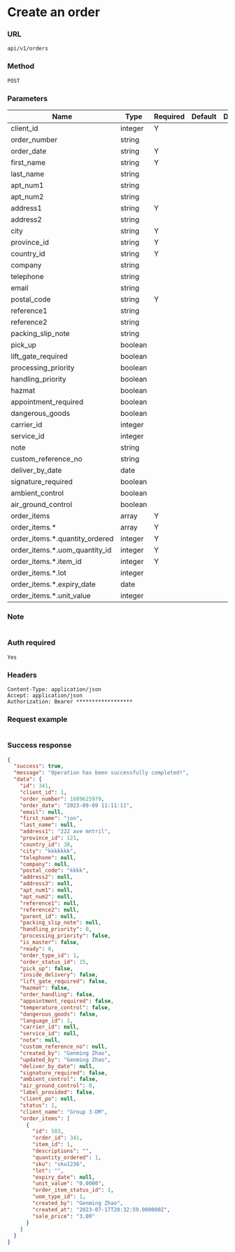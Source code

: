 # Create an order

### URL

```text
api/v1/orders
```

### Method

```text
POST
```

### Parameters

| Name                           | Type    | Required | Default | Description |
|--------------------------------|---------|----------|---------|-------------|
| client_id                      | integer | Y        |         |             |
| order_number                   | string  |          |         |             |
| order_date                     | string  | Y        |         |             |
| first_name                     | string  | Y        |         |             |
| last_name                      | string  |          |         |             |
| apt_num1                       | string  |          |         |             |
| apt_num2                       | string  |          |         |             |
| address1                       | string  | Y        |         |             |
| address2                       | string  |          |         |             |
| city                           | string  | Y        |         |             |
| province_id                    | string  | Y        |         |             |
| country_id                     | string  | Y        |         |             |
| company                        | string  |          |         |             |
| telephone                      | string  |          |         |             |
| email                          | string  |          |         |             |
| postal_code                    | string  | Y        |         |             |
| reference1                     | string  |          |         |             |
| reference2                     | string  |          |         |             |
| packing_slip_note              | string  |          |         |             |
| pick_up                        | boolean |          |         |             |
| lift_gate_required             | boolean |          |         |             |
| processing_priority            | boolean |          |         |             |
| handling_priority              | boolean |          |         |             |
| hazmat                         | boolean |          |         |             |
| appointment_required           | boolean |          |         |             |
| dangerous_goods                | boolean |          |         |             |
| carrier_id                     | integer |          |         |             |
| service_id                     | integer |          |         |             |
| note                           | string  |          |         |             |
| custom_reference_no            | string  |          |         |             |
| deliver_by_date                | date    |          |         |             |
| signature_required             | boolean |          |         |             |
| ambient_control                | boolean |          |         |             |
| air_ground_control             | boolean |          |         |             |
| order_items                    | array   | Y        |         |             |
| order_items.*                  | array   | Y        |         |             |
| order_items.*.quantity_ordered | integer | Y        |         |             |
| order_items.*.uom_quantity_id  | integer | Y        |         |             |
| order_items.*.item_id          | integer | Y        |         |             |
| order_items.*.lot              | integer |          |         |             |
| order_items.*.expiry_date      | date    |          |         |             |
| order_items.*.unit_value       | integer |          |         |             |

### Note
```text

```

### Auth required

```text
Yes
```

### Headers

```text
Content-Type: application/json
Accept: application/json
Authorization: Bearer ******************
```

### Request example

```json

```

### Success response


```json
{
  "success": true,
  "message": "Operation has been successfully completed!",
  "data": {
    "id": 341,
    "client_id": 1,
    "order_number": 1689625979,
    "order_date": "2023-09-09 11:11:11",
    "email": null,
    "first_name": "jon",
    "last_name": null,
    "address1": "222 ave mntril",
    "province_id": 121,
    "country_id": 38,
    "city": "kkkkkkk",
    "telephone": null,
    "company": null,
    "postal_code": "kkkk",
    "address2": null,
    "address3": null,
    "apt_num1": null,
    "apt_num2": null,
    "reference1": null,
    "reference2": null,
    "parent_id": null,
    "packing_slip_note": null,
    "handling_priority": 0,
    "processing_priority": false,
    "is_master": false,
    "ready": 0,
    "order_type_id": 1,
    "order_status_id": 15,
    "pick_up": false,
    "inside_delivery": false,
    "lift_gate_required": false,
    "hazmat": false,
    "order_handling": false,
    "appointment_required": false,
    "temperature_control": false,
    "dangerous_goods": false,
    "language_id": 1,
    "carrier_id": null,
    "service_id": null,
    "note": null,
    "custom_reference_no": null,
    "created_by": "Genming Zhao",
    "updated_by": "Genming Zhao",
    "deliver_by_date": null,
    "signature_required": false,
    "ambient_control": false,
    "air_ground_control": 0,
    "label_provided": false,
    "client_po": null,
    "status": 1,
    "client_name": "Group 3-DM",
    "order_items": [
      {
        "id": 583,
        "order_id": 341,
        "item_id": 1,
        "descriptions": "",
        "quantity_ordered": 1,
        "sku": "sku1236",
        "lot": "",
        "expiry_date": null,
        "unit_value": "0.0000",
        "order_item_status_id": 1,
        "uom_type_id": 1,
        "created_by": "Genming Zhao",
        "created_at": "2023-07-17T20:32:59.000000Z",
        "sale_price": "3.00"
      }
    ]
  }
}
```